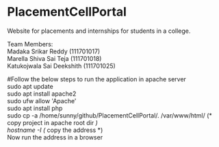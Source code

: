 # PlacementCellPortal
Website for placements and internships for students in a college.

Team Members:\
Madaka Srikar Reddy (111701017)\
Marella Shiva Sai Teja (111701018)\
Katukojwala Sai Deekshith (111701025)

#Follow the below steps to run the application in apache server\
sudo apt update\
sudo apt install apache2\
sudo ufw allow 'Apache'\
sudo apt install php\
sudo cp -a /home/sunny/github/PlacementCellPortal/. /var/www/html/ (* copy project in apache root dir *)\
hostname -I (* copy the address *)\
Now run the address in a browser
